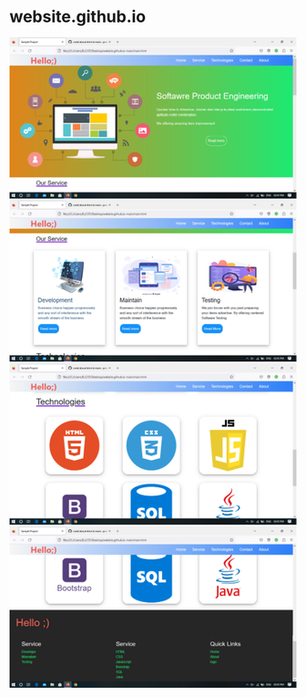 # website.github.io
 <img src="Screenshot (2047).png" min-width="100%" height="auto" alt="images" srcset="">
  <img src="Screenshot (2048).png" min-width="100%" height="auto" alt="images" srcset="">
   <img src="Screenshot (2049).png" min-width="100%" height="auto" alt="images" srcset="">
    <img src="Screenshot (2050).png" min-width="100%" height="auto" alt="images" srcset="">
